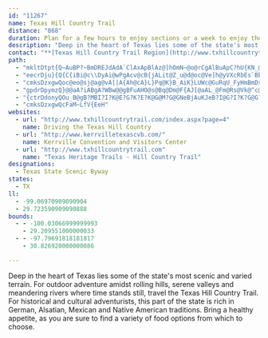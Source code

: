 ```yaml
---
id: "11267"
name: Texas Hill Country Trail
distance: "868"
duration: Plan for a few hours to enjoy sections or a week to enjoy the region.
description: "Deep in the heart of Texas lies some of the state's most scenic and varied terrain. For outdoor adventure amidst rolling hills, serene valleys and meandering rivers where time stands still, take the Hill Country Trail."
contact: "**[Texas Hill Country Trail Region](http://www.txhillcountrytrail.com)**  \r\n830-739-1362  \r\n[Send Email](mailto:hctrail@fbgtx.org)  \r\n"
path:
  - "mkltDtpt{Q~AuBP?~BmDREJdAdA`ClAxApBlAz@]hOmN~@o@rCgAlBuApC?hU{KN_@bHmDpk@UhBMlDuArPyJr@KbA_AzC_BhCqBhEm@~D[nXDjf@]~@O`HClAO`Qc@fk@GhDPvGh@~B|@~DdCzY~TfNfMtErDdK|F~GjB`GRtNItJJrOQzAOrLFlH_@nQ}AtCOpACf@OnK_@jOsAh}@YdED`H?bK@||@uBbEArLe@rKm@vVKlAP~KlBji@hU|FrBrk@vO`LpEn@f@bFrF`B`CtIdXfL|a@h@jArI~\\vEhI|BlB~LdHrPxIfI|DlFjDnPfN`GfEpKnDjGn@j^hDvIf@tB^zQ~AfRpBzE|AtFbCdLtGrJ~DvLxCfGx@fVFjiAoAfXYho@e@~n@IfBr@xAJrDp@lG~BzLhHd@r@`b@|W`HjD~IbBpT?b|Ac@zNNx_@I|Z?pd@Qr_@Dt`@IlYSri@?`_A?j~@IlQ?jk@Eds@YtcABlN?tt@Cph@IdBEl|@IX?j@?~AA"
  - "eecrDju}{Q{C{iBi@c\\DyAi@wPgAcv@cB{jALit@Z_u@d@oc@Ve]h@yVXcRbEs`Bb@cPUeJqA{KcJge@qL{k@a@{EYwLf@mKpCgXtQsgBzAeNt@_I^_KWem@[wt@?wEIcBCuUT_[X_a@LqWFgUZmv@ImOB{MHks@t@sv@Bm@GkH_@uEmAoHoJsb@uAaGaA_F_BmFGSmAiFmAeFwAoFmAaGm@uBc@oBqAuFiAuFc@}BQwASwAiAkN??[aE"
  - "cmksDzxgwQoc@eo@sj@ag@vA[|A{Ah@cA}L}Pq@K}B_AiK}LUWc@GuRqU_FyHmBmDsBmE_DgJqGwV{CyMwFeTkByEuDoHm[eh@kZ}s@_d@siAgEgKwB_EkB{CqGaI{h@sj@_SwTcRkVmC}DiBaDuDgIe{CwqHapA}aCsNqUcCqEoAgD_\\mdA_CmFyBqDce@cs@eA{BuEsHOaAkCeEaDuG_D{EsCvB]Pep@coAeE{UmB}T_Hks@sEmYkc@{vAaUcy@mYy`@kRjRk\\vVwMhFoWrFuf@dGkWfXsSzg@aK|d@~Bj[rCv[zG`p@zPlf@xTf`@dNzW|WvTgAzBkB|CwLfMmDpEwAhCcA`CeAzCk@bCq@fE{F`d@Y~C[zEKlEC~GHvIE~COxBe@rD}@pDg@tAuAxCkBtCqoApgB}B~DeJhRqDgC}DeA_EYqCR{Bl@mPdGwGlCkk@hSqT`HcDpAyXnIgGn@gk@|CuOrAaDl@oD~AqDrCaFlGeNbR}C~CkC~AmEtAiG|@yY`DuDl@qBj@gFzBep@h[sB~@_Bd@{B^so@nF{PlAgCJ{DWwCm@oCiAkGkDyEkAoCS}CDuBV_Cf@_C~@{BrAkPnNwBxCiA~CY`A]dCKbEFnAjB|R?fFYrDa@zBiAxDqArC_CnDeApAaCdB}DlA{PjCkBK_C]gCiAqAkAcBaDq@c@iGqRyBoL_AgGw@wDuMsd@qAcHm@mF]mHy@cq@a@_Ea@cBu@mBaG}LcYc`A[gAQyAOqBEsBVcEZ_BjO{h@~AeGTmDG_C[yDi@iDaA_EyAaEoEmIcE_HuCaGud@}|AaGkQmA_Dy@kAoBgBy@e@{Bs@_Hs@qNyCeSsCvBkE~CoFxG{MxC{LhAmDxYmr@tAyB~AgBxAmA|FkDxAuArAsBhAeCn@gC`@yC@{EYwCaHgf@UaDHmDd@gD|@aDrQcg@pAoCz@sA|BwBdBaAfDcAjE[~Mq@~EV`YnFbBJjBG|AQvBm@hCwAtBoB|g@eo@fBgBpDgCpBw@rBg@jDYvcAoDf^oBbRoAps@_DLgAfUhC|kAkE`fC}CxvA}_@gEqIy]ye@mJ|Hsu@ck@iFmVwEaGwi@ul@oEuFcBqCaCuF{DoLgAqBsGiImOgN}DuEiDmE{IoSa@}@mAcBcD_DsNmJeNoNyAkBcCaEiOiYiEgG}@aAaE_DqBoB_^qa@kKoNoMeOa@u@q@eBsCuLaIcWiAmCoDoFiAcB[UeHeE}AuAeGsHuNiSoNsQ{DuEiYw[{OkSmJyJiKoIaJ{JwKsNkB{CeEgKmBsDoG{IkCeDsBsBkLmI_KiKkSeYgB_BmFgDqHkGmJwLaCmCgGqFyAgBcDeF{BoCgByAaAm@iI_DkCyA{@y@yHgJ}DkEuPwRsAgAwCsAkSmGuKeD}DgBkDcEgIoMeNeP_L{OkVuWyRqR{NvV?zI}D|GyR|JyWxU{LzM}DxMaBrWyJza@}Av]mB~VoFpRwCxLkOri@y@`CaGnL}B|FyG|RgAnGMjAqDzoA]tHc@xE_AlHy@`EyA~F{Sbx@mMlg@qDbOq@fF[jGPzFjCbOf@jEHtCE`DOrBm@~CaAfDmNx]_H~OqBlDyDzFsd@zk@oDlG_K|S}GhPgBvDcD`FiBjB{AnAoHpEuDhC{DpEmAfBuArCoBnFkAfGc@vEkCx]g@~@kAt@k`@vGyCZmABeIWmDJoOxD{BLyJ[oBLiDx@gDfA}BXs@?oDYgCeAkTiPkC{@oCWqDV{UxDiCXyBFsSGiDTsXdEsBLiDMkD_AcDgBcAcAcNwOaAaAuA}@oCgA}Cs@aSwDuAMkEPyAd@gB`AwBrB}@xAm@`Bw@vD{O_Cm@Yo@k@_AuASu@}@gFW}BG}I[uD_@uAw@cBk@gAoAwAkBoA}Bw@qBQeO?mD}@_CwA_E{DiJoKuYoZaOoPkBsCm@gBi@yCGsCL_Cp@uCp@}BnXgk@zEoJ`A{BbBwFfDeRd@yDHqDCsC]gDaA_FcAuC}A{CyAqBeAeAsDyB{Ag@_C_@eBM{\\FwLa@uDL}HlA_BJ{DMcDw@oB{@_IyEgZoRsBeCaAyBmD}MaByEiCeDsAcAiAq@aCw@gPwDeEq@}DGsXLoBK{Cs@eB_AoAmA_BeC{@sCWaBKsBMmr@TyDRsAvFqWj@gFN_GIeWQaWKwD}@mFuD_M]mBOaDnA}[h@eg@o}@vEgNh@mAHsB^qBt@oC|Bam@~x@cBdAqA^wAJkACgKiAcDF}C~@oIlGqHfGeAdB_@`CHfGIz@u@|BeAlAyAr@oALaLu@eANeAp@k@j@kIzPO~@TtF]dBgD|Ga@j@iAl@sAb@gB?}@QkLgEoCY}CLyElAwHlCgaAvZga@xMgDxAeDfCiB`C}D`IeA~Am@j@cC~@cH^wCfA{GrFsBpBeFhJaAtAaBpAkC`AkGn@kKKsHDid@fAb@iRR{VGsA_@mCuBmIWgBI{C`@_E`CuId@mDx@i]IaCk@aDmAmCkB_C{AcAmLuFkBkAcC{BaPqW}AyCq@mBu@_DyEw]iAgF_AeCkAuBePoSeCeFuMse@oA{DmLqZq@eCg@gDg@gI]sBc@oAeGaMmXc`@mAaCi@_B_AkEyAkNOkELkKG}BUmBw@sC{AmCkLuMiB{BaA_BoKySgMsWkC_HaGwQqCaF}NcTyEsHw@_C[kB_@aIWcB_@}As@eBiB}BiBuAsAg@_Cg@gNe@so@`@oAI{Cu@{T_MsHqFsFmE_DoBiq@o_@kBsBc@s@_A_Ca@iBgCyR]{Ay@qBy@eAyAoAcUgMaAgAaAmBc@qBKaCH_BfBoNRyJCmCM{Ak@eCeA_CcAsAkAaAaDqB{WcOcKmE{TeH}RaKmY_PiAe@kB]n@{QWcJu@{Fc@kBcB_FiC}FqDgH?KoCaGkDgJcBgJm@gGQcVVgG?eEYuC{E}Ua@uDDQGkBFaAhAqFCiF[}BCgAQkVk@gJgCqVy@mQK{EEoRHqp@jCk^OyF{@_FkBuEqIuQiC{IqGoOgA_DyKcXsCoIeFaNaEmE{KoIySxOyBvA}jA|z@mDxBqB`AuBp@yBXkCJoACoX_BeCY}DOsDRqBXsA`@iClAgQfLwu@vg@eEzBeErAmE|@}M?aK_CsCEsCjOsAzKFb@ChN[zBq@tBs@`Au@p@mHzEoB`BuB`CaBpAg@VuBb@oDj@kDpAqDtD]HoDtDiBrAoCv@yD^{B`@qAd@sCrBoAfBi@jA_AlDg@zJs@~Ci@tA{@pAiGfHm@lAiIbVUx@Ed@cGhReBtCyDjEyAlBm@jA}@zC]lD?`BNdCdB`LZtNNrB`@~B~ChLf@fCPjDDrHc@zH?~B`@xD^lAzAxCzBzBtG~EjBfBbAfBtClI`AzDb@hC|@vCpHdM`AlB~@zDrAxLrDvMjGtY|@bGD~BIjBOnAg@dB_@dA}AjCwJbOw@xAaAxCs@bEg@~N[dCoBnHW`C?xAP`CZjBrKva@Z~ATzBBtCaA`SD`Bf@dEtBlKpAzDlIbQb@rATdAJxBB`IV~@sDhLaJ|[mArDU`A[|Ca@~@c@l@WLkLxBeDlAwAjAgH`HkA~@yCdBcDdAiFfAqCx@sAx@sBlBkP|X{BxB{KfH{ArAqAzBc@|@m@~Bk@tFuAlJu@fC}@dB}AfBgKrHgEzEiA`AiB|@oWfJuH~BsCZuD?aFm@gDgAu`@sWkGiDcC}@gDy@kOaC}A_@{IsD}EoCwC_C_M_MeA{Aq@sAsDeLiAoCgByBo@k@iAm@_\\yJwAm@sZ}PeGmCoSwDaTiDqDcA{DcBaBeAmKaIwAs@iBe@wFk@eEYqDAoBWqCeA{IiFyAiAiAgAS_@oJqSuE_HwBuBoPeNcAoAiAkB]{@o@_Cc@yCGgCLyCrBoUr@gKLaEC{ORuFNgBl@eEhCaLHAvBkFp@gAzBmCxCmClCeBrEwBjFcDpJyGfCyDhAsCt@mFFaC?wAcBy^p@oNK_GWuB_AmGuAmEqBsDqHoKiA}Ce@iCEqEV{BdEcPVcBJuCUmDi@_Cg@oAeHmLcB}DsBwG[}AmGae@_Fmb@e@kC_GkYo@mBiBsCuByA{r@cZotA{i@guAu\\cFoB_CeBs`@_`@}BgByI_Eam@iU{H_DiAm@{BmBsSkUmTuTyBqDcDqMoRi|@cI_f@yGg\\w[xJoOpG_ZlRcRpMgg@pQk]xLeJ~Ee\\|WuWdT}MzMqK~FkL`CeYvMiWdOcL`FhBnMvNbq@vDxNdEpVzGd\\bB`HfLjk@^tCB~CIzC]~Bq@dCk@xAyAfCeGtFkCdDi@dA_AdCe@zB_@fCMjCDtE{DlHw@rVvItM`R`SV|A^fFExD[`Bu@dCc@fAw@dAqC`CoKxEkCfCqEdFo@lA}@lCQjA}AvPm@`DqA|EoDbKClBJfBzC`OhDvVr@~ClIvQhAvBb@f@nAx@bE~AtDz@pMvE`Dz@`LpApJrBzBr@rGlEjDdEl@`ANj@`@lBNzBUpITxBb@|AfAdB`Ap@rDlBxOnJxQ`HbBb@lAJhAOxJaD|A?zALhAb@hAt@|AlBzE~PnAfCbAlAv@j@lDfAhDp@pHnDxDvB`DzBdB`Bx@xAVx@d@dCLxB?nIVpCdFbSrBxKrCjQnP~jAfAhE~ApDhChDpIvIt@fA`AxBj@~BvHp`@V`DO`Ei@rCq@~AoH|Ky@dAoA`AsB|@aPdA}BZcKxBcCjA}@p@qAxA{BfDyAdA_AZeCPyAQmAa@aAw@cKuMuAs@iASm@?cALeAd@_FrE_CnDcFdJs@x@qAr@qB^}GJ}AQyD}@}Ca@sAAyAZmA`@{@h@Y^sCrFg@lBAlARlB\\x@bBrCp@vCF|@EvB]lBs@~A{@lAgGxDkElEy@`@q@PaAFwDIqAR{An@oAnAmDzFcE~Ca@b@i@hAWnAWrBi@|BsEtJc@xA]rCFjCTbBb@dBx@jAfB`AzGdC`At@t@vAJd@T`B?j@EdASdA}HpRQx@QdBBzA^|BzBnF|@xAzHxJfA`BlBlEhAdDh@zCNrBBlC]nG[pAu@xAqAjAeEzBo@j@e@l@k@|A[vA]bEuBnIEfBZjGO`BiArEW~A}@|Se@nDg@hBuInRaBnB{FzEq@hAq@fCs@xFa@xBc@zAu@`BaBvBgBnAuAj@gYdJqAf@sC`BgKzJqA~AaAxA}@pBcAlDcJxd@WdCC`CVzCp@pCt@`BjHrL|@zB^jBN`Bb@fTxBpQVrEz@|WMtFs@dFc@xA}Wjw@sFbVkAlGg@`Kc@xDm@zB}CrJg@rCWzCQ`LOpDc@hC_AfCqAjBgAdAeB`AwHjDoBlAcAfAkApBy@lC_@tBe@vE}@rFk@`BaAdBs@x@aBnAuAn@y]|L{A`@_C\\qADgCMiDy@uTmJy@SaAKqBGy@BqBb@og@vTkGfBcd@~HqCx@sErBgY|NeEpCir@pt@aCpDs@rBo@rCMfBCdDVzCp@rCxAfDlA~AfBxA`Bz@fCt@dd@zBfCRzB^bCv@~Ar@zDnCrB~BfDrFfZhm@dApCx@fDf@rDPxDVbl@NdIh@tDlCfHp@|B\\`BN`C?xAOrCsB`OgAzDa@~@aE~F}CxDmBzAoB|@u]tEoGl@oCDeD[kDw@oEyBwNgIoBu@oCc@qB?kCf@yB~@aDlB}BvBiAr@{BlAcA\\oQrDqRtC{GXuBViBr@sCfB_C`DgAvDQnAM~ADjDJjAf@|B^dAhB|ClFtFrBlCx@dCj@rEfBne@BvAOrDa@fBoBrFg@xBOtA_@lIiClQ[zEGxCp@hSVbCZrBn@~BfFfP\\dBNfBNnTj@jYT~FxA~TTfCfArEd@hApDhHnCxDt@x@pUnQxBnBtKfMjB~AtGdE~O|IpBpA`Ax@|AjCf@fCJfCOxBiFr[}@|CiBtDy@lCwAnRc@dD_AnDeN|`@g@rC?hFJjBbCpYtA`RDx@KtAUdAaCrGou@fnBsB~EiGtMaF|OiAxBy@dA_CxBcGtEaBlBi@x@k@xAaAvCqInd@w@`HwGbbBYxE[~CaAzEs]fgAuApEu@zDUrD?xEh@fh@GlFyVtqCeArGiBrFyA`Dso@rkAeGlKqX`h@}q@foAwAzByAhBgBtA{CpAiBf@aC^}CEcC_@oA[gDkBgCeAcAYsCa@cBE{F^aFf@kC|@aB`AeA~@cQpTsKfMu@l@uD~A_Dr@kCD}G_@wA?uBRsA^gCrBsSh[}BlEuIzRoa@o`@iI{I}JgL_B_Dy@{C_Pyz@yBmNsDkRaFuY]qAs@cBo@eAy@_AyB_BoC{@_k@sHeDm@wPeGsGeCuAs@}AkAq[w[gB}AyAw@_PuF{DeAkJwAqNgBis@S{TDeMj@{NFmB^_BdAoHrH{@^y@FeAK{@y@Ue@Og@}@sGi@gBmAqA{A_@S?yAXwC~@yD|@}@`@k@p@wAzDk@l@u@\\qACaEaBmEk@g@Mo@m@c@qAaB}PHaAnA_EhA_Kx@sCvCoGd@eBJgBaAuMKsAm@eBw@eAaAk@]G}@AgHd@eAUo@g@a@s@oBkEs@iAu@o@}@GaAVu@n@kG~Nm@~@g@`@aAP}@K_@S[_@kJ}QwL{R{B_D_ByAqBy@iG_A_Cs@{F{EaB_CsBuDiAeEaCiWe@eAa@Yy@ScAB{@T}@j@w@~@y@zBOxAA~APrAvArFRvAMpKL~AZjAZl@lD`Dl@|@V`@h@fBFx@?|Ba@j\\K~@m@xBuAzAyDfD[d@]jAWnBqCfZs@rCSf@y@dA}Az@_APg@@yB[{@_@kAeAgSiS_@Mi@C\\pDNnCJfM[vDyAtF]rBKlEh@dT`@vFh@`DjAxElBrFlEtHzBlCrCjCtBtAzDpB`ItEpAxArArBnA`Db@hCCZnDbXn@zGLR|Cnn@NpApA~GdChHrEjIdEbH|IlNrFzHZn@fAdDhAzDX|AL~A@`B_@zJAjElDns@d@hFlB~OvAvKwAVg@T{@rGq@zCuHzUiD`IuBrDoDxFwPtRiJtJkE~DuDbC}ErC}DdBeFfBed@`M{Cd@kCK_AYiBkAg@i@y@yAk@_CaA{Ji@eBaA{AqB}@wHQaDa@yO{GaCq@uADyA\\aAl@e@j@s@zAwIrm@gAnD}@vAiAfAaCpAkD`@q\\w@sGN{G~@gCl@cDjAwBz@iElC}EdEmElFyEhIkBxC{AdBiDlC}Ax@_Cp@uDf@gFFwiBHu@FuQG{\\FyIEuPy@}CPiATcBp@wAfAeB|BiAfCe@nBSvBa@fHLtDZvBbAhDzA|ClWfc@fAzBr@dCp@`D`AlH\\xEFzn@i@fsAJvdCc@v\\QdkCFbBThCd@rBr@lBv[|q@~GfKzJhNvBlDnE`NtDnMr@`BfBlCxIxJtBfDz@jC~C|Nf@rA~@bBvK|LlQbUnWr^f`@jd@dBlCzGfMbKhSfGnKfLzMdXpZ`\\pb@zAbD^hBVbCh@~LlChZ\\|Bt@~CfAjC`AjBrg@vt@dDtCn@b@~PhIRnH|@jLpIzm@ZhDT~F?lCM~eA|CBxCNpHpApHJjMh@pDAvdAKFJtADjC^hBf@hBv@tBzAvBpBVDxAtApAx@|B~@rCp@|H`AbuBvTdc@jD`j@rArGZpl@`LfDb@tDJbCE|CWvGgAdCMrDFtFx@lGdAnGfBrBr@bHdDrwAb{@xF|B|Dx@j{@dJvZzC`y@jH~BZxBh@lRhG|FzApJvAtFZhl@x@dFAlFk@pa@oFtw@mEnDEnFVnF`A`UzH~Bl@lEd@|E?jCYl_@yHdJaBza@gG|Fs@|DKnTdAnDGrD_@|MwB~H[rk@_B`uA~ArHLdF`@zDp@`Bd@vsAla@nFlAzD\\`D?zCMhRqBtDW`t@Slc@r@fg@IhHQrIk@vGm@`j@uIpGkAxMuFpBe@tBKlBD|z@`I`Cd@dCtA`BjBxErH`AhAdAhA`EfCjBjBr@bAn@bBpCtIr@rApAdB~@x@jBz@xA^bDd@bBd@tClAxDrCrClDpAdChGhQzAdDfCfEnEvLtBdE`FzFzK`LtCxBjInEpBh@bAFtABdF]~CR|DjAznAte@~EjAtCVtFJ`m@[~iByAdBeNl@cB~DuId@gBXgCQgwAPiBNq@t@sAdAy@|Ak@pe@QxBYn@Yx@a@hB_B|CkF|@iDJcAJcCCwUFqBxAuJFmG?{K~NElBaAlAkB`@sAJsAB{K^{Gb@eClCuKrHsb@|@mCfC_Gp@aC`AyGVwDBiCGw_AL_Bb@mBx@sA`As@hCc@ji@Gt@M|Aq@dAmAt@qBHcBMyRD}kAA_EMy@w@yC_Ucd@aE}JsCeF{IeNk@eBU_BOauATk_AEiOToqAKqAu@oFKsASiYOgF_AeDaAsAwImImAuBe@}AiHgd@mGyb@G{@AyBNyBrDsRRcBFcDCeXPaDj@kDbFuNVoAFcCGoA_@oByKqWy@gCo@mDmAuVe@}MDsBpBcVHeCWkY`Dmc@NmDGyAUsAgMcc@OoBF_E`Iao@`@yBb@iA|AsCxPsU~CyD`B{A~B_BdCoAdOwGnA_@rAStAApGT~BKvHaBnRiDtBu@lQqJvCcAhBM~d@KpAMjA_@`BkAfAuAnXe]z@wA\\s@|@{DzDgV~@yBv@aAdDaDl@eAn@sBVeBHgB\\w^IiDaB{Xa@aRUwRQaBOm@_AqBoLiLy@cAo@oAwCyJwLkc@Eo@I_DZmCdHwYz@gBz@eA~BgBhgAyg@~B}AlAiBfAsDpCc\\nBuLlAeEj@oArBeDdPuVhBcCbBwA~As@lBe@`UmEtEk@tEArRdArCKhBSbz@wVdDsAtCcBbm@ec@~AaBpA_Ch@oBXyBFyBI{h@FwI_@yyApZnJ~NtD`RpDdc@xCfFx@bGbBxFjCbDrB`CpBfFtFdNtPhFnFfAdCt@dAhEfF|QhW~BrCvAfApDjBbB^jCZdVEJv\\L`BTdA`BpEvAlClHbL|KfRx@nBn@bCx@lFJzGg@r^Plv@HnElJb_Ax@lGhAzExc@fcB~i@xsB|@jCxEdR`A~FZjDJnDPdlBV~`ABrARzBd@~BlA~CnHlMl]fl@rAbCl@bBl@~C^lCN`HiAjz@BjDNhDt@xFnGvYhAfH\\hEb@hVVpGhCpYlYnsCzWz}BZlFN`G?tGaCfwBeFjfEDlEh@pHp@`EjBrG|AfD~CrEfCfCrCzBlNzHlBpAbOnPtApBpAzB`AdC|Vhv@hAlF\\`DFnCCtSpA~`@j@tSCjC]tDiKxn@o@lGI|BDpIEnIqA|Va@tLIvXNhJfGjd@nClPx@zFLnBjA`uAKxHiArYgBdk@c@lGiEr[e@~FuJlhBuA~mAQ|ISbCeLj|@s@tDoAdDkBxDgZdh@qk@zeAwAjB_DbDaEbDyOhN{DdCqCz@_C^qe@tKmDjAgDxAiAr@mAfAqA|AsP|XmBlBw@h@aBp@_TdFuAr@uB~Ciu@llA{FnIxc@p`@dBfAzAp@|Df@tNJhAR|Bx@hDfCfDxEnj@daAzBrC~CzCxSxL~tBliAdAj@fCrBfBxBzJnS|MdR`BzC|AhEr@fC`AzGX~GGhEo@`MmGvz@DrCr@xCfA~AbAx@bGrBbCZrC?zJuAlK}@|Eh@tB~@bBrAjBzChGnSjBzD|JhQtAvDx@zC|Ip`@`@xCFzARpRRbD`@zB~E`Th@tDHlA?pF]bEaKln@OrEFxCNxD`@~DpAhGjAdD|c@~dAdDrFzCfDp_Apt@pCdDdFrHrTd]~MbShErDlOlJnAz@dBdBzFbIrLrQdE`FlElD`fAbw@bDxClA`BpCtGnRfq@bB`FbBdEtQl]~C~Gl@jBlF|Zb@hBxBjEvFlGnEhEhCjDdB`DzGfPfCrEjFtEnElD~AdAjE~A`ARnG^nGY~ELp^nGrEnA~Al@tXfOtKtFbC~A~An@bBd@tDb@rBHdGAxe@V~GLnEl@fEfA`JpEh`@pTzRlKx@l@rB~@pDrC|MnJnLvEvChBxAxAvBvC~FbL`ClC`DvBbIfEbCzBv@dAdBtCfIxOdItNdV`g@vHfOb@lApDnFpElFnX`UzDbF~CvFrEzJfNd[fDxFbh@fl@dLvPxMzN|S|VhJtLy^~c@oE~Gs@zAq@xCg@~DgB|SWhB]dFo@xFe@hDu@xCqKhYy@zAyDpKqWpo@uElMyk@`yAqK~Yg@lB{@`FG|B@tCzAnQVdFrCl\\PjDDxE}CrfBaAnv@g@nTIzEHrDNrCb@zDLrC@rBSxGXbGVpZ^jD`@dCb@rAzCtGbAjCn@zC\\xDP|H@fNu@lJ_C`IXeAm@dBW\\cEnCo@x@kArCY~DvBvn@b@xQ`Bl`@|ClMp@nHb@dAVZ~@p@tJfBr@d@R^Pv@lAhJ^jFHnEIrBkCvN}EtPiAfJ_@zPNpAzApH~@jQrB|JFv@gApRsApRK~H~@hO_@bLDvArEfRH`B?d@QtA}DlPaBhNOxFBnHJ~@l@xA`GzHvLzKrOnTbAt@xFbBjDd@vCL~Wa@r@Fp@JlAd@dEtCpAd@nFKb@DnBd@nD`Bn@v@bEbHxOfThIpLjH`U~ArEdN~WhAvA|BlAr@l@fArC|@|@dAN|BBtFe@jDe@vGzAhBBhAY|QyI`ASb@?hA\\nBlArDrCvKtHfAl@hDdA`BVhBCdJg@lETzEvAbErC|FdB~El@jCE~D^xDGbMvDdAh@~AtA^j@h@tCZjFGpCIz@o@jBaE`LEtAtAdEDn@M|BDlB`A`Gf@xBpAxCxCzDj@bAbB`Gp@`AzApA`EhAxGsAvAE|Fn@jTzCdAZdAn@r@fA`DtMFlCK`ASx@qAvCoPrYaA|CqEpR}@jH?fAF`F|@tJ?bAeAvDi@dDSlHU~DSf@mAjBWlAQbGHx@j@xAdApAj@^bEvB|@\\t@HtJDxK~@rLLfAEtK_CrAMxADdALfDx@dAl@x@dAl@xAR~@FxAqBvWQ|[JbEbGjKx@dAxD|Cx@vApErMJ`Ac@lFDf@rCzHT\\tA~@fFnBv@v@d@dAr@fCjB`DlCjDhBbBZJdAB~HwAp@DVJd@p@Rt@FdAw@vL?hA`BpT^jAvC|ElC~F|A|B|ArAnCrA~WhIp@EjDmAbAMzDLpGr@|DJfJ_@bBFpA\\fAj@lAbAh@p@ZfAC~Aa@|AIlAXtKl@lCjA~Cf@x@b@R~@D~ZLfC^pBlAv@dAfAdDl@tCXvBJ~BGzBe@xCaAfC_RbYsAhCu@pC_@lCm@`IDfDf@fEh@dCn@xBnBzD~BpCzMlJnAlAfA~BV~@PzBDxKJtB\\`DTdAlA~D|E|L`@jCRjDG`Bq@lDyChJi@dCa@jDc@fFD|GjAlI\\lAx@rBxBpElBrEvAzEf@`DPxIFj^N`Gt@dFtBzHj@tCTfBRxEK`MF`CHbBf@lD`A`DdFbNpDzNx@lGJ~EKpJDjCfBzKHjBO|KVrMJxAtBpO\\xF?pDYdJ[rEq@dEqAtEkCdHoLjYiAdD{F|RiC`HgOv^kf@ljAaAhDSdC?`BlGlu@vE~_@^vB`DhJvEfLzIvVdRhj@pA~EnEnShNfi@tMxh@r@lFTfD@hCcAbhA?lCJdDt@tGZ~ArF|Qd]piAhLjYt@xClAzHRfDCfIwHldAm@xGmIng@qMbz@OxDDnJdFGjMJhq@xCd[`AnHp@~GhBvD~Apk@|\\pNxHjc@hPdE`ArBV~BRjC?`GQtOoA~DOpASxA[nEwBrk@w^jBgAhBs@rA[zCWdVPxCc@vD{AzAeAnBmBfEuFpRoY`IgLlAsAbCuAjCk@pDFfJ~AtD^~A?xAK|Cq@vQaGdSgHpIiElPsJtH_EhD_ArH{@bCe@jCgAnHaFlC_BlBw@dFuApKwBdCgA`As@fHgJhBsBvc@_d@bB{Bt@wAjAsCrAaEfAeCdAgBz@_AbAs@`CmAlBe@hDKdCVlBf@n@XpCpBxAlBn@xAp@xBjBzJp@zGHxAHhNF~BLjA`@fBxAxDnB`CjBlAjCdAvB^nwA|IfDb@|DjBbBnApHfIjg@fk@~@xAxAxCrAfEnDhNrN~f@xBfDbCfCj[fPhBp@lFx@|I^v^zB~Cx@tCfAnChBlBbBt}AjnBrFfG|`A~bAfArAzA`CdPzZn{@~aBvCxEv@t@xCpBhBr@|A^p@DrDAtYwBzCGjBLxFr@hD|@jCbAjChBbBx@bOtBo@rGOhF?ji@MxAWx@a@r@{_@|_@_GfHwFbIaAxA{@rBqAxEqDr\\u@bGu@fD_DhKw@`EA`RWtEqAfOWtOQxBu@fCeFbJiIxQi@rAo@~BO`CFdAzC`]BjCs@dB_E~D_@hAF~@Tj@p@p@r@HfFMj@DnBp@j@`@p@dACdASj@YZ_@RoAD{Ba@mDeAi@EmARe@^uAdCyAlDm@l@gAV]EoDcA{@?o@HoAx@[r@Ox@?tBWrAm@|@}@Z{BMy@Mk@Wm@a@gDqEe@[oCe@_CK{DJu@r@gHlKkBrDu@rBaBlIoAlBWV{B`AeKlCkGrCceAj}@uAvAuAbCiAxCy`@neCEfCFjA`@hB`@dAtAlBxNpJz@x@~@hBVbANxCg@~W@`ETdCfLr_Av@xHxCzm@l@pDr@fBz@zAtKnLbVbWbCvBjAx@|a@tQ~ATb@KxEiCvBaFp@]hDU^T~HxKfBrBrFrC`BfB^~@ZfBV|A`@bELRPHl@K|Ay@X?\\LN\\^rC?z@[jCDd@`@t@lCdB^?`EmAf@EnBTrCi@f@HxAbBxCxAZf@rAdEl@~@`B`BfElD|CxBnCtAz@nAVfAh@~Ap@`Av@v@bCtA`A~@f@x@ZfAh@jFVzAvAdFv@rA`K`MdAtBt@hCxOvr@r@lFJdF?r^KbSFxBb@xDtAxDlEtHdJnN|@~A`BzDxBlHdLpc@~AlDhAlB|h@`v@bC|C~BpBn@^t|@d\\vWrN|VbLhP`IxJ`E~KxCbBx@bBxAhLnNtFjHrQdThZ~^dWzZfCnDl@lAtAlF`AlGnE`Wb]yInHyAhgB}VlJa@tIFbHl@lOrBhDPdB?x@I~Ci@nBq@vUiLjBk@nCg@lAEdFDnBXbIrCpb@|O`SfIhErAvDr@rBJdEMzEy@dFqA`C_ArZsI`Dm@|E_@dEAbL`Ann@lHrDPlE?fHY|Eq@xh@oMtCg@dGk@xHEhk@jAfGW|FaArDqAnCyAxJ{GlGqCzD{@nDk@jGMlADrFd@tN|D~UfJ~hA|_@nHjBhMfB|A^lDfAfHtDlChBbBtAjWbXzGrFnCnCpBhCzAlCjMlYbDpGfCbDrDxD|C~BpDpBhFdBbHnAlDRvEArDYxgBcTbEOzDV~]`Enc@j@rOXvD\\jDr@xO|FbEdAjCXxCBlFYdFqAp~@qd@vGwClHwCviAw]vfBck@rKwCdo@qO`MeDnImBrZuH`KmA|EW~G@lH\\bb@nF`BHzBK`BSn@WhBy@vC_Cx@u@`AeBrByGjGyXdEsJ~FoI~@kA`JiJtVaVxhDwgD`j@gi@hp@cr@tDyCxEaDfJkEvIoCjp@iRvAe@lJ_EvEgCtGmFnG_HdCiDrDgGx`A_lBlMiVzB_Efs@gjAbg@{s@hO_UvTiZbXe`@vVm]rG_HnL{JfScPrHyGxD{DrDyEjq@ahAtcAucBfDoH|AyEnKad@|@}CzB{FrKcTfUqb@zYoi@dGgK`AmBtB{Fn@aEj@wFdIs`A|f@|FjE|@jAZnASvB_AhKgD~M{D|tAsb@mJcb@uMcj@aCeLcBaCgo@go@k|@yz@wb@kb@eZoZouAotAaCoC}B_Dyo@i`Aco@m~@kOgTuFoK}CaJ_BsG{_@opBu\\kdBkCmOoJcn@sVkfBkBd@{CmSe@oB_@_@aAKkHrAaNjC{ALkuAjBgAR{A~@[X{CfFgAdAsAx@yAf@m@Dm}@DuAMyB}@_B_Bu@oAaAgEAu`AkA{Cm@s@kCiAen@Hk`Ar@uBm@}@e@iAqAWg@Qy@W{B?_FWaBa@eAaAsAgBw@}AKmIGmmB?{]@gd@Twx@l@mEx@uEZseDUgChGwBpC}VrRcBnB}_@~q@qL`SwAjDm@fF_AbMs@fHg@~CcLf]k@xAcQn^iArBeAdA{Az@kj@zOeClAcFxFmAlD}BzO}@lDqAlC_At@eBdAgTjH_IxCs[rXiCpBgBdAaDfA{]nJeLrCaA^w@j@kAlA}@tAsAhCeCzGk@fAc@d@w@f@cA^{CX}C|@{B~AcMpN_R`UcRdXy@~Aod@`oAkBtDsLrRq@zAw@vE@vUk@nEa@pA_AfBwMbSgHnL_Bl@sBV{BWaA{@mCeBgCmAaCy@mH_BgYuEyBE{AFy@LuBv@cCpB}AxCa@tAc@jDAhOa@tOQxAg@nA_A|A}AlAoBdAg`@hLqGlDaDxCmPzRmBnBeErDoFrDiRxKcEnBwBd@aBDmDYwBy@eBmAsH{H{AiAyAs@uNmE{SuFoG_A{HGeCTeCd@oCv@wCfAihDn|AyInDqBd@}BLyBI{D}@iAg@oNeJuRqOwBy@eAKkAAuNxA_Jb@a{@rAoCN{IdAmC_h@?eCNyBr@uFDcBYwKOsA@eA_@uEkHmn@GqAG{FVgF|D}]PsF@cDa@yIo@gFkA{FuEaRq@mE?sCVuGEmF^sEf@mBbAkCtDaI|@gE@aDiDgj@FaF^}D^_BxIgXz@eBnBsCzEyElB{C`AmCxB{JVwBB{D]eGHmA^kA`FiI|CkAf@a@|HoJlBqEn@eCj@wDJ}B?iB}@wi@?s\\]}PHqHhAcXJuFAeDa@oGaEcTq@gFeB}Wa@aP?wUSuHYqDaAuIyEkTg@eEOyDNaGXmFx@yEzCoKb@gEJgC?uNe@gJu@aIM_EFaEf@eEzAgFrHiQt@_CZ{BDaDQ}BUaAo@aBy@}AiAsAmAqBOm@QcDMe@Qq@iA_By@a@u@QsCSaFmB}GQs@QiDy@uBaAkBgBo@cAyIiT_AoD[gDEcBNiIJyAb@mB|@sChB_D`DuEbB}A|B}AhFkCzBsAz@q@lCgDpA_CbBgExAuF^sBXqCLaDPiyA?oNOmCOqB{@cF_B}FmLy[}AuE}AyFy@mEaAaHsAyPk@cDeAeDmA{B{BwCkMiMeDyDeEgHyBiFqB}DiAmAk@a@eG_Ci@k@[y@GiHaaAYaKFyBMkAs@u@eACgRE{@i@kA_Aq@a@G{SWcV?e}@Uu@Du@e@_@m@QsAIwAM{LVybDE_G[aEkAaGi@iB_Ma_@qc@sqAwD{IyNqZy@_Cc@gBmFq_@[kBc@mAuQg_@iAcDe@iGYsG`@oz@h@qs@GaIa@mCk@aByCsGyBeDuAy@iKmDkByAeBeB{B_DqEuGgAsBs@mBaBcLa[{aAeF_MgKoXSeA?q@F{@f@_C`DyIzFiL^sAf@eF?aBK{@[y@u@eAoDeC_IsHkAe@y@GoHr@y@Gq@]k@gAMuBOs@cDkHa@{DFkCL_AfEkOtAqDbGuKlBuMLqA?{@k@oH}@wD?mAXsEk@aHRmCl@sCh@gBxHeKn@gAbBiG~@sCrIgR~C_J~BqJj@eEt@mBfIaNfCeDlO_QnAcCRmAfAqMIeBo@_BgJcOWs@u@aN?mAJqA~AyDRuAJ}WRqA^eAh@s@nNoOhC{A`SsGpB}@xBuAfG_DtFuDxC_BzCsAp@i@b@m@d@_BfB}Mz@wY|AmEh@yCPaEX}AhRs_@bM_e@\\uBJyDAkAUuAuJo`@iEiTmRk}@_BiJ{AuOgAeHiBgGgCiDg@eBuVeiAsCyQqS}dByFe\\aC{L]iAmDcIid@_cAuAmEuAaHu@eJW{NUaEc@aEo@eE_CoIoBoGy@yDqIuo@{@yEkAmE_DuHiBgGkB_Kg@{IIyFhAg`@DgGUkE_@aDaB{F_BkDwBoDa\\}c@mBoB}AkAkBy@}EaA_FWsDs@_DmAcCyAub@}]}EiFm\\q`@_CeCq@eAqAsCu@yBwO}o@k@mDuAgNmAgF_CuFaBeCgBeC}Wq[uCuFqAyDaA_EkEg_@_C_Kq@uBcA}BcBcDiCyDeC_CuMmKyEgB}ImCuDmBeAw@sBoB{EyFoBeD_A{BmGwRaAsCa@w@jEyGbBuDlEyLlDiMh@oCf@gEbAuQ?cAQ_CoCaJ_@oGo@q\\mCkiAJuCVmAhBsC`HuI``@sd@"
  - "gpdrDpymzQ}@@aA?iABgA?WBw@@gBFuAHO@s@Bq@Dm@F{AJ[@aAL_@Fm@Rs@Vk@^c@`@i@h@{@hA]d@GFQRMR[d@MNa@h@i@t@_BvB}B~CIJgAvAUXMLg@j@MNYXSTONaA`AgAfAg@f@u@n@s@f@s@d@_@TgAv@_An@mCnBeGbFqAfA}IjHoHfGkB~Ae@ZcAr@gAv@}B|AaBbAyBlAoAr@{@b@_EtBaCrA_Bz@_Bx@[PoE~BgCjAq@ZOFeA`@e@N_@Ja@JOBqB`@k@H}ALiADmB@{@@kB?u@?}F?eW@{ICaHAuIEcEAeC?kB?eLA_N?aDAkAA}@AcECeCG{@Cu@CeDUwDa@}C]cBQuDa@eCY}BUsHy@}CYEA}AKoFUcFSqBKuAMc@G}Be@uGwA}@Q{IuAwC_@g@GyAOoBOqAGcBEkACwFM}IUg@Ai@AuN]D{A@sA@y@@qG@iGHy~@BuW@_A@_AdAg`@@cA?oAAoACgAAGKqAWcC[aCm@_DyB{K}@mEcF_W[oBWgBQcBGy@Gw@Cw@CiA?ICq@CgBE{BE_BE{B]iREuCMgCEuCAaDCaBKeGMeFCgBQwJG_CIkF?_A@cBBkBDq@Ds@Dq@JyABMxBsRFa@LeAXcCv@yGd@mEZcCTaCNgAJ}@XaCPsAHs@Z}CTmBZwCZ_CVkBbDuX\\_Df@aE\\}Cb@mDr@gGVwBV_C\\cCBY\\uCFg@~Rs@Cm_@FkDr@gHhAqG|EoNnFkMzGgKrAqEVuBb@mDBcALaARqFPgFs@i\\IaCCcUKcn@a@o`@CeBy@uFeAqCmEsGmAeBcNcQSEUy@eJ{L_CgE_AeCo@_Bk@wCQwDA[O{TKsJFgDGaMKqJJyFu@uIy@wFKq@_A}GsA}GEIq@eHk@{Cu@_E_CoJy@cGOsAk@kF]sBuB{JgAuHQuB[kDM}@w@{Fm@yC]_BWqAk@}CS{AYqG"
  - "{ctrDdonyQOu_B@gB?MBI?I?K@E?G?K?E?K@G@M?G@GNeBjAuKJeB?I@G?I?K?G@G?I?G?E?K?E?K?G?M?I?IAI?O?IAI?KAG?I?IAIAG?KAIAOAK?IYcBy_@stBaMyc@cYucAue@}dBmJiTlJoX_cAcw@oQcPujA}dAkE{EuEuHwBqFqAyEeBwHgLah@eXymAyBmW@}tAeE_TmZgk@oKyKe[{Quc@gXqLuPaMsg@{PqWmL}TkCcJuPms@gAw_AbB}kDfAqRvQ{lAnCmaCcEo`GcT_XoLmO}IuDgc@iKeVsPqLyPeVwh@mW}j@yWqk@oYcv@iDoQaM}Z"
  - "cmksDzxgwQcFaM~LfV{EeH"
websites:
  - url: "http://www.txhillcountrytrail.com/index.aspx?page=4"
    name: Driving the Texas Hill Country
  - url: "http://www.kerrvilletexascvb.com/"
    name: Kerrville Convention and Visitors Center
  - url: "http://www.txhillcountrytrail.com"
    name: "Texas Heritage Trails - Hill Country Trail"
designations:
  - Texas State Scenic Byway
states:
  - TX
ll:
  - -99.06970909090904
  - 29.723590909090888
bounds:
  - - -100.03066999999993
    - 29.209551000000033
  - - -97.79691818181817
    - 30.826920000000086

---
```


Deep in the heart of Texas lies some of the state's most scenic and varied terrain. For outdoor adventure amidst rolling hills, serene valleys and meandering rivers where time stands still, travel the Texas Hill Country Trail.  For historical and cultural adventurists, this part of the state is rich in German, Alsatian, Mexican and Native American traditions. Bring a healthy appetite, as you are sure to find a variety of food options from which to choose.

